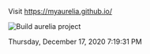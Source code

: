 Visit https://myaurelia.github.io/

![Build aurelia project](https://github.com/myaurelia/myaureliatodo/workflows/Build%20aurelia%20project/badge.svg)

Thursday, December 17, 2020 7:19:31 PM

